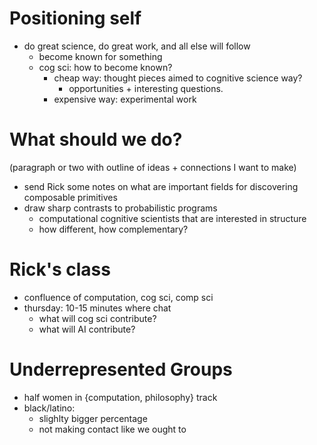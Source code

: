 # Positioning self
- do great science, do great work, and all else will follow
	- become known for something
	- cog sci: how to become known?
		- cheap way: thought pieces aimed to cognitive science way?
			- opportunities + interesting questions.
		- expensive way: experimental work



# What should we do?
(paragraph or two with outline of ideas + connections I want to make)
- send Rick some notes on what are important fields for discovering composable primitives
- draw sharp contrasts to probabilistic programs
	- computational cognitive scientists that are interested in structure
	- how different, how complementary?



# Rick's class
- confluence of computation, cog sci, comp sci
- thursday: 10-15 minutes where chat
	- what will cog sci contribute?
	- what will AI contribute?



# Underrepresented Groups
- half women in {computation, philosophy} track
- black/latino:
	- slighlty bigger percentage
	- not making contact like we ought to